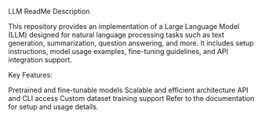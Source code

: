 LLM ReadMe Description

This repository provides an implementation of a Large Language Model (LLM) designed for natural language processing tasks such as text generation, summarization, question answering, and more. It includes setup instructions, model usage examples, fine-tuning guidelines, and API integration support.

Key Features:

Pretrained and fine-tunable models
Scalable and efficient architecture
API and CLI access
Custom dataset training support
Refer to the documentation for setup and usage details.

